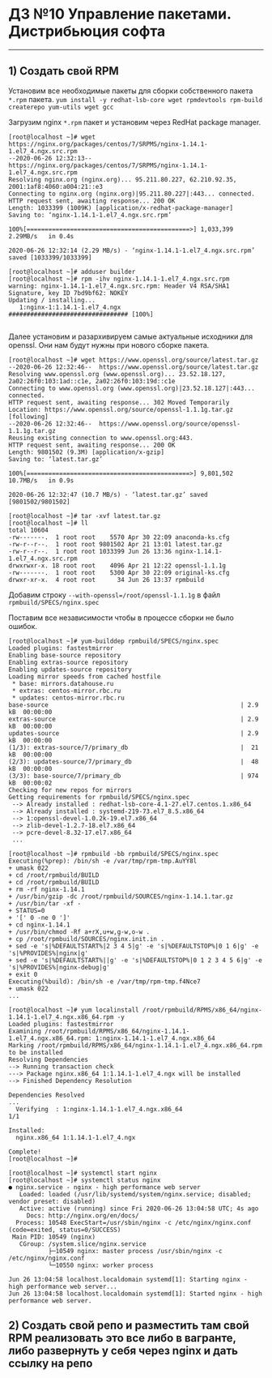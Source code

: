 # ДЗ №10 Управление пакетами. Дистрибьюция софта 
--------------------------------------------------------------------------------------------
## 1) Cоздать свой RPM
Установим все необходимые пакеты для сборки собственного пакета ```*.rpm``` пакета.
```yum install -y redhat-lsb-core wget rpmdevtools rpm-build createrepo yum-utils wget gcc```

Загрузим nginx ```*.rpm``` пакет и установим через RedHat package manager.
```
[root@localhost ~]# wget https://nginx.org/packages/centos/7/SRPMS/nginx-1.14.1-1.el7_4.ngx.src.rpm
--2020-06-26 12:32:13--  https://nginx.org/packages/centos/7/SRPMS/nginx-1.14.1-1.el7_4.ngx.src.rpm
Resolving nginx.org (nginx.org)... 95.211.80.227, 62.210.92.35, 2001:1af8:4060:a004:21::e3
Connecting to nginx.org (nginx.org)|95.211.80.227|:443... connected.
HTTP request sent, awaiting response... 200 OK
Length: 1033399 (1009K) [application/x-redhat-package-manager]
Saving to: ‘nginx-1.14.1-1.el7_4.ngx.src.rpm’

100%[=============================================>] 1,033,399   2.29MB/s   in 0.4s   

2020-06-26 12:32:14 (2.29 MB/s) - ‘nginx-1.14.1-1.el7_4.ngx.src.rpm’ saved [1033399/1033399]
```
```
[root@localhost ~]# adduser builder
[root@localhost ~]# rpm -ihv nginx-1.14.1-1.el7_4.ngx.src.rpm
warning: nginx-1.14.1-1.el7_4.ngx.src.rpm: Header V4 RSA/SHA1 Signature, key ID 7bd9bf62: NOKEY
Updating / installing...
   1:nginx-1:1.14.1-1.el7_4.ngx       ################################# [100%]
   
```
Далее установим и разархивируем самые актуальные исходники для openssl. Они нам будут нужны при нового сборке пакета.
```
[root@localhost ~]# wget https://www.openssl.org/source/latest.tar.gz
--2020-06-26 12:32:46--  https://www.openssl.org/source/latest.tar.gz
Resolving www.openssl.org (www.openssl.org)... 23.52.18.127, 2a02:26f0:103:1ad::c1e, 2a02:26f0:103:19d::c1e
Connecting to www.openssl.org (www.openssl.org)|23.52.18.127|:443... connected.
HTTP request sent, awaiting response... 302 Moved Temporarily
Location: https://www.openssl.org/source/openssl-1.1.1g.tar.gz [following]
--2020-06-26 12:32:46--  https://www.openssl.org/source/openssl-1.1.1g.tar.gz
Reusing existing connection to www.openssl.org:443.
HTTP request sent, awaiting response... 200 OK
Length: 9801502 (9.3M) [application/x-gzip]
Saving to: ‘latest.tar.gz’

100%[=============================================>] 9,801,502   10.7MB/s   in 0.9s   

2020-06-26 12:32:47 (10.7 MB/s) - ‘latest.tar.gz’ saved [9801502/9801502]
```


```
[root@localhost ~]# tar -xvf latest.tar.gz
[root@localhost ~]# ll
total 10604
-rw-------.  1 root root    5570 Apr 30 22:09 anaconda-ks.cfg
-rw-r--r--.  1 root root 9801502 Apr 21 13:01 latest.tar.gz
-rw-r--r--.  1 root root 1033399 Jun 26 13:36 nginx-1.14.1-1.el7_4.ngx.src.rpm
drwxrwxr-x. 18 root root    4096 Apr 21 12:22 openssl-1.1.1g
-rw-------.  1 root root    5300 Apr 30 22:09 original-ks.cfg
drwxr-xr-x.  4 root root      34 Jun 26 13:37 rpmbuild
```
Добавим строку ```--with-openssl=/root/openssl-1.1.1g``` в файл ```rpmbuild/SPECS/nginx.spec```

Поставим все независимости чтобы в процессе сборки не было ошибок.
```
[root@localhost ~]# yum-builddep rpmbuild/SPECS/nginx.spec
Loaded plugins: fastestmirror
Enabling base-source repository
Enabling extras-source repository
Enabling updates-source repository
Loading mirror speeds from cached hostfile
 * base: mirrors.datahouse.ru
 * extras: centos-mirror.rbc.ru
 * updates: centos-mirror.rbc.ru
base-source                                                     | 2.9 kB  00:00:00     
extras-source                                                   | 2.9 kB  00:00:00     
updates-source                                                  | 2.9 kB  00:00:00     
(1/3): extras-source/7/primary_db                               |  21 kB  00:00:00     
(2/3): updates-source/7/primary_db                              |  48 kB  00:00:00     
(3/3): base-source/7/primary_db                                 | 974 kB  00:00:02     
Checking for new repos for mirrors
Getting requirements for rpmbuild/SPECS/nginx.spec
 --> Already installed : redhat-lsb-core-4.1-27.el7.centos.1.x86_64
 --> Already installed : systemd-219-73.el7_8.5.x86_64
 --> 1:openssl-devel-1.0.2k-19.el7.x86_64
 --> zlib-devel-1.2.7-18.el7.x86_64
 --> pcre-devel-8.32-17.el7.x86_64
 ...
```

```
[root@localhost ~]# rpmbuild -bb rpmbuild/SPECS/nginx.spec
Executing(%prep): /bin/sh -e /var/tmp/rpm-tmp.AuYY8l
+ umask 022
+ cd /root/rpmbuild/BUILD
+ cd /root/rpmbuild/BUILD
+ rm -rf nginx-1.14.1
+ /usr/bin/gzip -dc /root/rpmbuild/SOURCES/nginx-1.14.1.tar.gz
+ /usr/bin/tar -xf -
+ STATUS=0
+ '[' 0 -ne 0 ']'
+ cd nginx-1.14.1
+ /usr/bin/chmod -Rf a+rX,u+w,g-w,o-w .
+ cp /root/rpmbuild/SOURCES/nginx.init.in .
+ sed -e 's|%DEFAULTSTART%|2 3 4 5|g' -e 's|%DEFAULTSTOP%|0 1 6|g' -e 's|%PROVIDES%|nginx|g'
+ sed -e 's|%DEFAULTSTART%||g' -e 's|%DEFAULTSTOP%|0 1 2 3 4 5 6|g' -e 's|%PROVIDES%|nginx-debug|g'
+ exit 0
Executing(%build): /bin/sh -e /var/tmp/rpm-tmp.f4Nce7
+ umask 022
...
```

```
[root@localhost ~]# yum localinstall /root/rpmbuild/RPMS/x86_64/nginx-1.14.1-1.el7_4.ngx.x86_64.rpm -y
Loaded plugins: fastestmirror
Examining /root/rpmbuild/RPMS/x86_64/nginx-1.14.1-1.el7_4.ngx.x86_64.rpm: 1:nginx-1.14.1-1.el7_4.ngx.x86_64
Marking /root/rpmbuild/RPMS/x86_64/nginx-1.14.1-1.el7_4.ngx.x86_64.rpm to be installed
Resolving Dependencies
--> Running transaction check
---> Package nginx.x86_64 1:1.14.1-1.el7_4.ngx will be installed
--> Finished Dependency Resolution

Dependencies Resolved
...
  Verifying  : 1:nginx-1.14.1-1.el7_4.ngx.x86_64                                                                                                                                                               1/1 

Installed:
  nginx.x86_64 1:1.14.1-1.el7_4.ngx                                                                                                                                                                                

Complete!
[root@localhost ~]# 
```

```
[root@localhost ~]# systemctl start nginx
[root@localhost ~]# systemctl status nginx
● nginx.service - nginx - high performance web server
   Loaded: loaded (/usr/lib/systemd/system/nginx.service; disabled; vendor preset: disabled)
   Active: active (running) since Fri 2020-06-26 13:04:58 UTC; 4s ago
     Docs: http://nginx.org/en/docs/
  Process: 10548 ExecStart=/usr/sbin/nginx -c /etc/nginx/nginx.conf (code=exited, status=0/SUCCESS)
 Main PID: 10549 (nginx)
   CGroup: /system.slice/nginx.service
           ├─10549 nginx: master process /usr/sbin/nginx -c /etc/nginx/nginx.conf
           └─10550 nginx: worker process

Jun 26 13:04:58 localhost.localdomain systemd[1]: Starting nginx - high performance web server...
Jun 26 13:04:58 localhost.localdomain systemd[1]: Started nginx - high performance web server.
```


## 2) Cоздать свой репо и разместить там свой RPM реализовать это все либо в вагранте, либо развернуть у себя через nginx и дать ссылку на репо
